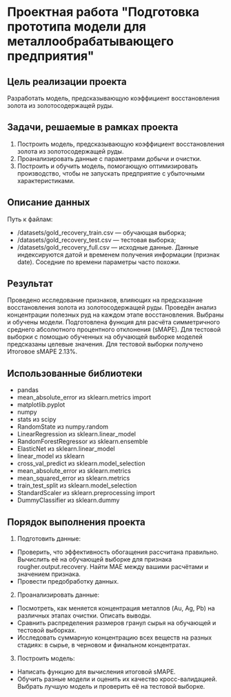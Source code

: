 # Проектная работа "Подготовка прототипа модели для металлообрабатывающего предприятия"

## Цель реализации проекта
Разработать модель, предсказывающую коэффициент восстановления золота из золотосодержащей руды.

## Задачи, решаемые в рамках проекта
1. Построить модель, предсказывающую коэффициент восстановления золота из золотосодержащей руды. 
2. Проанализировать данные с параметрами добычи и очистки. 
3. Построить и обучить модель, помогающую оптимизировать производство, чтобы не запускать предприятие с убыточными характеристиками.

## Описание данных
Путь к файлам:
*  /datasets/gold_recovery_train.csv — обучающая выборка;
*  /datasets/gold_recovery_test.csv — тестовая выборка;
*  /datasets/gold_recovery_full.csv — исходные данные.
Данные индексируются датой и временем получения информации (признак date). Соседние по времени параметры часто похожи.

## Результат
Проведено исследование признаков, влияющих на предсказание восстановления золота из золотосодержащей руды. Проведён анализ концентрации полезных руд на каждом этапе восстановления. Выбраны и обучены модели. Подготовлена функция для расчёта симметричного среднего абсолютного процентного отклонения (sMAPE). Для тестовой выборки с помощью обученных на обучающей выборке моделей предсказаны целевые значения. Для тестовой выборки получено Итоговое sMAPE 2.13%.

## Использованные библиотеки
* pandas
* mean_absolute_error из sklearn.metrics import 
* matplotlib.pyplot
* numpy
* stats из scipy
* RandomState из numpy.random
* LinearRegression из sklearn.linear_model 
* RandomForestRegressor из sklearn.ensemble 
* ElasticNet из sklearn.linear_model 
* linear_model из sklearn 
* cross_val_predict из sklearn.model_selection 
* mean_absolute_error из sklearn.metrics 
* mean_squared_error из sklearn.metrics 
* train_test_split из sklearn.model_selection 
* StandardScaler из sklearn.preprocessing import 
* DummyClassifier из sklearn.dummy 

## Порядок выполнения проекта
1. Подготовить данные:
* Проверить, что эффективность обогащения рассчитана правильно. Вычислить её на обучающей выборке для признака rougher.output.recovery. Найти MAE между вашими расчётами и значением признака.
* Провести предобработку данных.
2. Проанализировать данные:
* Посмотреть, как меняется концентрация металлов (Au, Ag, Pb) на различных этапах очистки. Описать выводы.
* Сравнить распределения размеров гранул сырья на обучающей и тестовой выборках.
* Исследовать суммарную концентрацию всех веществ на разных стадиях: в сырье, в черновом и финальном концентратах.
3. Построить модель:
* Написать функцию для вычисления итоговой sMAPE.
* Обучить разные модели и оценить их качество кросс-валидацией. Выбрать лучшую модель и проверить её на тестовой выборке.


